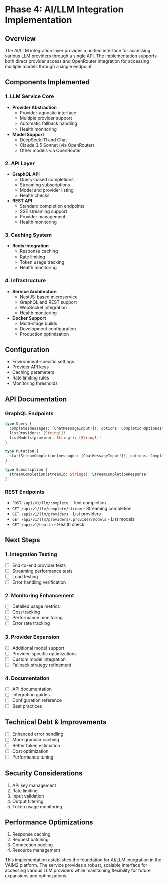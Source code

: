 # Phase 4: AI/LLM Integration Implementation

## Overview
The AI/LLM integration layer provides a unified interface for accessing various LLM providers through a single API. The implementation supports both direct provider access and OpenRouter integration for accessing multiple models through a single endpoint.

## Components Implemented

### 1. LLM Service Core
- **Provider Abstraction**
  - Provider-agnostic interface
  - Multiple provider support
  - Automatic fallback handling
  - Health monitoring
- **Model Support**
  - DeepSeek R1 and Chat
  - Claude 3.5 Sonnet (via OpenRouter)
  - Other models via OpenRouter

### 2. API Layer
- **GraphQL API**
  - Query-based completions
  - Streaming subscriptions
  - Model and provider listing
  - Health checks
- **REST API**
  - Standard completion endpoints
  - SSE streaming support
  - Provider management
  - Health monitoring

### 3. Caching System
- **Redis Integration**
  - Response caching
  - Rate limiting
  - Token usage tracking
  - Health monitoring

### 4. Infrastructure
- **Service Architecture**
  - NestJS-based microservice
  - GraphQL and REST support
  - WebSocket integration
  - Health monitoring
- **Docker Support**
  - Multi-stage builds
  - Development configuration
  - Production optimization

## Configuration
- Environment-specific settings
- Provider API keys
- Caching parameters
- Rate limiting rules
- Monitoring thresholds

## API Documentation

### GraphQL Endpoints
```graphql
type Query {
  complete(messages: [ChatMessageInput!]!, options: CompletionOptionsInput): CompletionResponse!
  listProviders: [String!]!
  listModels(provider: String!): [String!]!
}

type Mutation {
  startStreamCompletion(messages: [ChatMessageInput!]!, options: CompletionOptionsInput): Boolean!
}

type Subscription {
  streamCompletion(streamId: String!): StreamCompletionResponse!
}
```

### REST Endpoints
- `POST /api/v1/llm/complete` - Text completion
- `GET /api/v1/llm/complete/stream` - Streaming completion
- `GET /api/v1/llm/providers` - List providers
- `GET /api/v1/llm/providers/:provider/models` - List models
- `GET /api/v1/health` - Health check

## Next Steps

### 1. Integration Testing
- [ ] End-to-end provider tests
- [ ] Streaming performance tests
- [ ] Load testing
- [ ] Error handling verification

### 2. Monitoring Enhancement
- [ ] Detailed usage metrics
- [ ] Cost tracking
- [ ] Performance monitoring
- [ ] Error rate tracking

### 3. Provider Expansion
- [ ] Additional model support
- [ ] Provider-specific optimizations
- [ ] Custom model integration
- [ ] Fallback strategy refinement

### 4. Documentation
- [ ] API documentation
- [ ] Integration guides
- [ ] Configuration reference
- [ ] Best practices

## Technical Debt & Improvements
- [ ] Enhanced error handling
- [ ] More granular caching
- [ ] Better token estimation
- [ ] Cost optimization
- [ ] Performance tuning

## Security Considerations
1. API key management
2. Rate limiting
3. Input validation
4. Output filtering
5. Token usage monitoring

## Performance Optimizations
1. Response caching
2. Request batching
3. Connection pooling
4. Resource management

This implementation establishes the foundation for AI/LLM integration in the VAIM2 platform. The service provides a robust, scalable interface for accessing various LLM providers while maintaining flexibility for future expansions and optimizations.